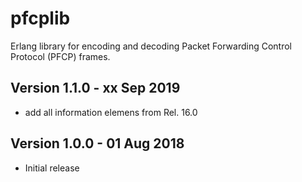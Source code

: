 pfcplib
=======

Erlang library for encoding and decoding Packet Forwarding Control Protocol (PFCP) frames.

Version 1.1.0 - xx Sep 2019
---------------------------

* add all information elemens from Rel. 16.0

Version 1.0.0 - 01 Aug 2018
---------------------------

* Initial release
